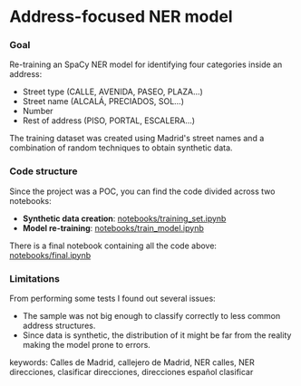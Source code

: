 # Address-focused NER model


### Goal
Re-training an SpaCy NER model for identifying four categories inside an address:
- Street type (CALLE, AVENIDA, PASEO, PLAZA...)
- Street name (ALCALÁ, PRECIADOS, SOL...)
- Number
- Rest of address (PISO, PORTAL, ESCALERA...)

The training dataset was created using Madrid's street names and a combination of random techniques to obtain synthetic data.

### Code structure
Since the project was a POC, you can find the code divided across two notebooks:
- **Synthetic data creation**: [notebooks/training_set.ipynb](notebooks/training_set.ipynb)
- **Model re-training**: [notebooks/train_model.ipynb](notebooks/train_model.ipynb)

There is a final notebook containing all the code above: [notebooks/final.ipynb](notebooks/final.ipynb)

### Limitations
From performing some tests I found out several issues:
- The sample was not big enough to classify correctly to less common address structures.
- Since data is synthetic, the distribution of it might be far from the reality making the model prone to errors.


keywords: Calles de Madrid, callejero de Madrid, NER calles, NER direcciones, clasificar direcciones, direcciones español clasificar
